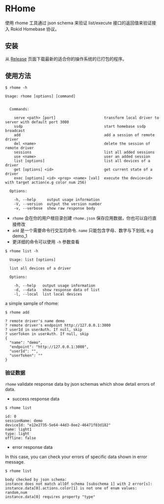 # RHome

使用 rhome 工具通过 json schema 来验证 list/execute 接口的返回值来验证接入 Rokid Homebase 协议。

## 安装

从 [Release](https://github.com/Rokid/rokid-homebase-cli/releases) 页面下载最新的适合你的操作系统的已打包的程序。

## 使用方法

```
$ rhome -h

Usage: rhome [options] [command]


  Commands:

    serve <path> [port]                      transform local driver to server with default port 3000
    ssdp                                     start homebase ssdp broadcast
    add                                      add a session of remote driver
    del <name>                               delete the session of remote driver
    sessions                                 list all added sessions
    use <name>                               user an added session
    list [options]                           list all devices of a driver
    get [options] <id>                       get current state of a driver
    exec [options] <id> <prop> <name> [val]  execute the device<id> with target action(e.g color num 256)

  Options:

    -h, --help     output usage information
    -V, --version  output the version number
    -v, --verbose  show raw response body
```

* `rhome` 会在你的用户根目录创建 `rhome.json` 保存应用数据，你也可以自行直接修改
* `add` 是一个需要命令行交互的命令. `name` 只能包含字母、数字与下划线, e.g demo_1
* 更详细的命令可以使用 `-h` 参数查看

```
$ rhome list -h

  Usage: list [options]

  list all devices of a driver

  Options:

    -h, --help   output usage information
    -d, --data   show response data of list
    -l, --local  list local devices

```

a simple sample of rhome:

```
$ rhome add

? remote driver's name demo
? remote driver's endpoint http://127.0.0.1:3000
? userId in userAuth. If null, skip
? userToken in userAuth. If null, skip
{
  "name": "demo",
  "endpoint": "http://127.0.0.1:3000",
  "userId": "",
  "userToken": ""
}
```

### 验证数据

`rhome` validate response data by json schemas which show detail errors of data.

* success response data

```
$ rhome list

id: 0
sessionName: demo
deviceId: "e12e2735-5e64-44d3-8ee2-46471f03d182"
name: light1
type: light
offline: false
```

* error response data

In this case, you can check your errors of specific data shown in error message.

```
$ rhome list

body checked by json schema:
instance does not match allOf schema [subschema 1] with 2 error[s]:
instance.data[0].actions.color[1] is not one of enum values: random,num
instance.data[0] requires property "type"
```
